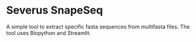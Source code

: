 # Severus SnapeSeq

A simple tool to extract specific fasta sequences from multifasta files. The tool uses Biopython and Streamlit.